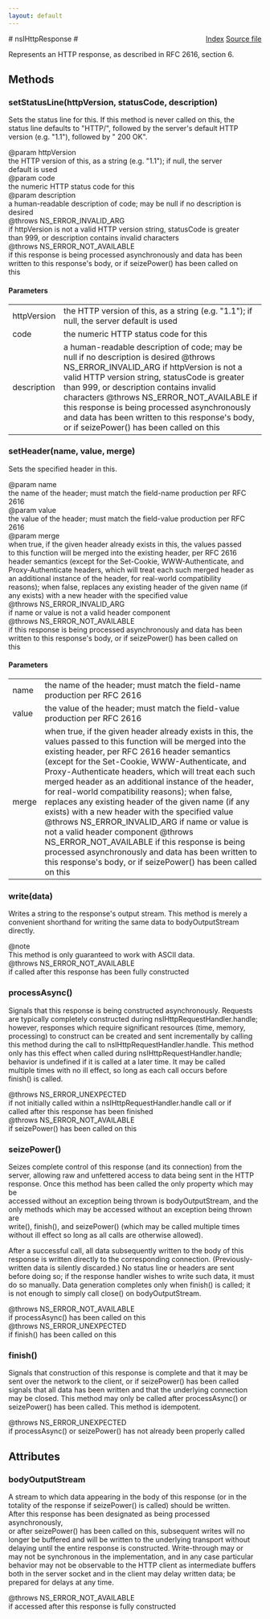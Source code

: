 ```yaml
---
layout: default
---
```

<div class='links' style='float:right'><a href="../index.html">Index</a>
<a href="http://dxr.mozilla.org/mozilla-central/source/netwerk/test/httpserver/nsIHttpServer.idl">Source file</a>
</div>
# nsIHttpResponse #
  
Represents an HTTP response, as described in RFC 2616, section 6.  
  

## Methods ##

### setStatusLine(httpVersion, statusCode, description) ###
  
Sets the status line for this.  If this method is never called on this, the  
status line defaults to "HTTP/", followed by the server's default HTTP  
version (e.g. "1.1"), followed by " 200 OK".  
  
@param httpVersion  
  the HTTP version of this, as a string (e.g. "1.1"); if null, the server  
  default is used  
@param code  
  the numeric HTTP status code for this  
@param description  
  a human-readable description of code; may be null if no description is  
  desired  
@throws NS_ERROR_INVALID_ARG  
  if httpVersion is not a valid HTTP version string, statusCode is greater  
  than 999, or description contains invalid characters  
@throws NS_ERROR_NOT_AVAILABLE  
  if this response is being processed asynchronously and data has been  
  written to this response's body, or if seizePower() has been called on  
  this  
  

#### Parameters ####

<table>

<tr>
<td>httpVersion</td>
<td>  the HTTP version of this, as a string (e.g. "1.1"); if null, the server  
  default is used  
</td>
</tr>

<tr>
<td>code</td>
<td>  the numeric HTTP status code for this  
</td>
</tr>

<tr>
<td>description</td>
<td>  a human-readable description of code; may be null if no description is  
  desired  
@throws NS_ERROR_INVALID_ARG  
  if httpVersion is not a valid HTTP version string, statusCode is greater  
  than 999, or description contains invalid characters  
@throws NS_ERROR_NOT_AVAILABLE  
  if this response is being processed asynchronously and data has been  
  written to this response's body, or if seizePower() has been called on  
  this  
</td>
</tr>

</table>

### setHeader(name, value, merge) ###
  
Sets the specified header in this.  
  
@param name  
  the name of the header; must match the field-name production per RFC 2616  
@param value  
  the value of the header; must match the field-value production per RFC  
  2616  
@param merge  
  when true, if the given header already exists in this, the values passed  
  to this function will be merged into the existing header, per RFC 2616  
  header semantics (except for the Set-Cookie, WWW-Authenticate, and  
  Proxy-Authenticate headers, which will treat each such merged header as  
  an additional instance of the header, for real-world compatibility  
  reasons); when false, replaces any existing header of the given name (if  
  any exists) with a new header with the specified value  
@throws NS_ERROR_INVALID_ARG  
  if name or value is not a valid header component  
@throws NS_ERROR_NOT_AVAILABLE  
  if this response is being processed asynchronously and data has been  
  written to this response's body, or if seizePower() has been called on  
  this  
  

#### Parameters ####

<table>

<tr>
<td>name</td>
<td>  the name of the header; must match the field-name production per RFC 2616  
</td>
</tr>

<tr>
<td>value</td>
<td>  the value of the header; must match the field-value production per RFC  
  2616  
</td>
</tr>

<tr>
<td>merge</td>
<td>  when true, if the given header already exists in this, the values passed  
  to this function will be merged into the existing header, per RFC 2616  
  header semantics (except for the Set-Cookie, WWW-Authenticate, and  
  Proxy-Authenticate headers, which will treat each such merged header as  
  an additional instance of the header, for real-world compatibility  
  reasons); when false, replaces any existing header of the given name (if  
  any exists) with a new header with the specified value  
@throws NS_ERROR_INVALID_ARG  
  if name or value is not a valid header component  
@throws NS_ERROR_NOT_AVAILABLE  
  if this response is being processed asynchronously and data has been  
  written to this response's body, or if seizePower() has been called on  
  this  
</td>
</tr>

</table>

### write(data) ###
  
Writes a string to the response's output stream.  This method is merely a  
convenient shorthand for writing the same data to bodyOutputStream  
directly.  
  
@note  
  This method is only guaranteed to work with ASCII data.  
@throws NS_ERROR_NOT_AVAILABLE  
  if called after this response has been fully constructed  
  

### processAsync() ###
  
Signals that this response is being constructed asynchronously.  Requests  
are typically completely constructed during nsIHttpRequestHandler.handle;  
however, responses which require significant resources (time, memory,  
processing) to construct can be created and sent incrementally by calling  
this method during the call to nsIHttpRequestHandler.handle.  This method  
only has this effect when called during nsIHttpRequestHandler.handle;  
behavior is undefined if it is called at a later time.  It may be called  
multiple times with no ill effect, so long as each call occurs before  
finish() is called.  
  
@throws NS_ERROR_UNEXPECTED  
  if not initially called within a nsIHttpRequestHandler.handle call or if  
  called after this response has been finished  
@throws NS_ERROR_NOT_AVAILABLE  
  if seizePower() has been called on this  
  

### seizePower() ###
  
Seizes complete control of this response (and its connection) from the  
server, allowing raw and unfettered access to data being sent in the HTTP  
response.  Once this method has been called the only property which may be  
accessed without an exception being thrown is bodyOutputStream, and the  
only methods which may be accessed without an exception being thrown are  
write(), finish(), and seizePower() (which may be called multiple times  
without ill effect so long as all calls are otherwise allowed).  
  
After a successful call, all data subsequently written to the body of this  
response is written directly to the corresponding connection.  (Previously-  
written data is silently discarded.)  No status line or headers are sent  
before doing so; if the response handler wishes to write such data, it must  
do so manually.  Data generation completes only when finish() is called; it  
is not enough to simply call close() on bodyOutputStream.  
  
@throws NS_ERROR_NOT_AVAILABLE  
  if processAsync() has been called on this  
@throws NS_ERROR_UNEXPECTED  
  if finish() has been called on this  
  

### finish() ###
  
Signals that construction of this response is complete and that it may be  
sent over the network to the client, or if seizePower() has been called  
signals that all data has been written and that the underlying connection  
may be closed.  This method may only be called after processAsync() or  
seizePower() has been called.  This method is idempotent.  
  
@throws NS_ERROR_UNEXPECTED  
  if processAsync() or seizePower() has not already been properly called  
  

## Attributes ##

### bodyOutputStream ###
  
A stream to which data appearing in the body of this response (or in the  
totality of the response if seizePower() is called) should be written.  
After this response has been designated as being processed asynchronously,  
or after seizePower() has been called on this, subsequent writes will no  
longer be buffered and will be written to the underlying transport without  
delaying until the entire response is constructed.  Write-through may or  
may not be synchronous in the implementation, and in any case particular  
behavior may not be observable to the HTTP client as intermediate buffers  
both in the server socket and in the client may delay written data; be  
prepared for delays at any time.  
  
@throws NS_ERROR_NOT_AVAILABLE  
  if accessed after this response is fully constructed  
  
